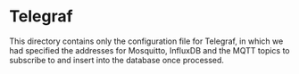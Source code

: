 # Telegraf

This directory contains only the configuration file for Telegraf, in which we had specified the addresses for Mosquitto, InfluxDB and the MQTT topics to subscribe to and insert into the database once processed.